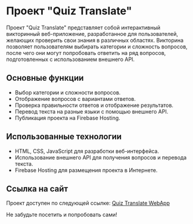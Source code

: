 # Проект "Quiz Translate"

Проект "Quiz Translate" представляет собой интерактивный викторинный веб-приложение, разработанное для пользователей, желающих проверить свои знания в различных областях. Викторина позволяет пользователям выбирать категории и сложность вопросов, после чего они могут попробовать ответить на ряд вопросов, подготовленных с использованием внешнего API.

## Основные функции

- Выбор категории и сложности вопросов.
- Отображение вопросов с вариантами ответов.
- Проверка правильности ответов и отображение результатов.
- Перевод текста на разные языки с помощью внешнего API.
- Публикация проекта на Firebase Hosting.

## Использованные технологии

- HTML, CSS, JavaScript для разработки веб-интерфейса.
- Использование внешнего API для получения вопросов и перевода текста.
- Firebase Hosting для размещения проекта в Интернете.

## Ссылка на сайт

Проект доступен по следующей ссылке: [Quiz Translate WebApp](https://quiztranslatewebapiproject.web.app)

Не забудьте посетить и попробовать сами!


